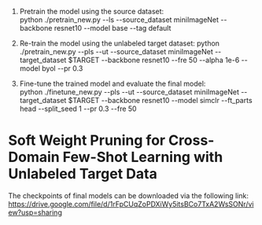 1. Pretrain the model using the source dataset:   
python ./pretrain_new.py --ls --source_dataset miniImageNet  --backbone resnet10  --model base --tag default

2. Re-train the model using the unlabeled target dataset: 
python ./pretrain_new.py --pls --ut --source_dataset miniImageNet --target_dataset $TARGET --backbone resnet10   --fre 50 --alpha 1e-6 --model byol  --pr 0.3

3. Fine-tune the trained model and evaluate the final model:   
python ./finetune_new.py --pls --ut --source_dataset miniImageNet --target_dataset $TARGET --backbone resnet10 --model simclr  --ft_parts head --split_seed 1 --pr 0.3 --fre 50



# Soft Weight Pruning for Cross-Domain Few-Shot Learning with Unlabeled Target Data
The checkpoints of final models can be downloaded via the following link:
https://drive.google.com/file/d/1rFpCUqZoPDXiWy5itsBCo7TxA2WsSONr/view?usp=sharing
